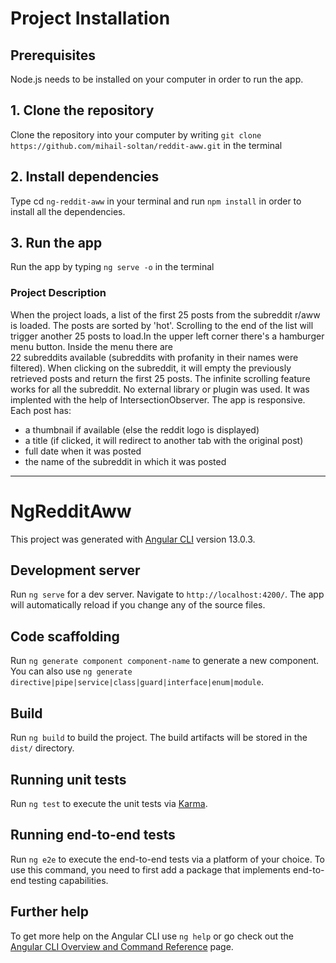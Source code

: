 # Project Installation 

## Prerequisites 
Node.js needs to be installed on your computer in order to run the app.

## 1. Clone the repository
Clone the repository into your computer by writing `git clone https://github.com/mihail-soltan/reddit-aww.git` 
in the terminal

## 2. Install dependencies
Type cd `ng-reddit-aww` in your terminal and run `npm install` in order to install all the dependencies.

## 3. Run the app
Run the app by typing `ng serve -o` in the terminal 

### Project Description

When the project loads, a list of the first 25 posts from the subreddit r/aww is loaded. 
The posts are sorted by 'hot'. Scrolling to the end of the list will trigger another 25 
posts to load.In the upper left corner there's a hamburger menu button. Inside the menu there are  
22 subreddits available (subreddits with profanity in their names were filtered). 
When clicking on the subreddit, it will empty the previously retrieved
posts and return the first 25 posts. The infinite scrolling feature works for all the subreddit.
No external library or plugin was used. It was implented with the help of IntersectionObserver.
The app is responsive.
Each post has:
- a thumbnail if available (else the reddit logo is displayed) 
- a title (if clicked, it will redirect to another tab with the original post)
- full date when it was posted
- the name of the subreddit in which it was posted
----------------------------------------------------------------------------------------------------
# NgRedditAww

This project was generated with [Angular CLI](https://github.com/angular/angular-cli) version 13.0.3.

## Development server

Run `ng serve` for a dev server. Navigate to `http://localhost:4200/`. The app will automatically reload if you change any of the source files.

## Code scaffolding

Run `ng generate component component-name` to generate a new component. You can also use `ng generate directive|pipe|service|class|guard|interface|enum|module`.

## Build

Run `ng build` to build the project. The build artifacts will be stored in the `dist/` directory.

## Running unit tests

Run `ng test` to execute the unit tests via [Karma](https://karma-runner.github.io).

## Running end-to-end tests

Run `ng e2e` to execute the end-to-end tests via a platform of your choice. To use this command, you need to first add a package that implements end-to-end testing capabilities.

## Further help

To get more help on the Angular CLI use `ng help` or go check out the [Angular CLI Overview and Command Reference](https://angular.io/cli) page.
